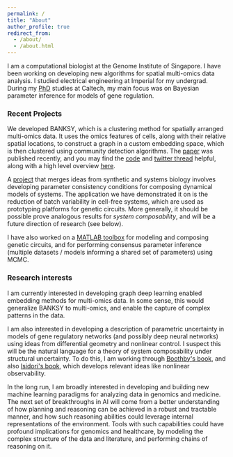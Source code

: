 ```yaml
---
permalink: /
title: "About"
author_profile: true
redirect_from: 
  - /about/
  - /about.html
---
```


I am a computational biologist at the Genome Institute of Singapore. I have been working on developing new algorithms for spatial multi-omics data analysis. I studied electrical engineering at Imperial for my undergrad.  During my [PhD](https://thesis.library.caltech.edu/11161/) studies at Caltech, my main focus was on Bayesian parameter inference for models of gene regulation.

### Recent Projects
We developed BANKSY, which is a clustering method for spatially arranged multi-omics data. It uses the omics features of cells, along with their relative spatial locations, to construct a graph in a custom embedding space, which is then clustered using community detection algorithms. The [paper](https://www.nature.com/articles/s41588-024-01664-3) was published recently, and you may find the [code](https://prabhakarlab.github.io/Banksy/) and [twitter thread](https://x.com/shyam_lab/status/1762648072360792479?s=20) helpful, along with a high level overview [here](/files/banksy-news.pdf). 

A [project](/files/Calibration_2024.pdf) that merges ideas from synthetic and systems biology involves developing parameter consistency conditions for composing dynamical models of systems. The application we have demonstrated it on is the reduction of batch variability in cell-free systems, which are used as prototyping platforms for genetic circuits. More generally, it should be possible prove analogous results for *system composability*, and will be a future direction of research (see below).  

I have also worked on a [MATLAB toolbox](https://academic.oup.com/synbio/article/6/1/ysab007/6129121) for modeling and composing genetic circuits, and for performing consensus  parameter inference (multiple datasets / models informing a shared set of parameters) using MCMC. 

### Research interests 
I am currently interested in developing graph deep learning enabled embedding methods for multi-omics data. In some sense, this would generalize BANKSY to multi-omics, and enable the capture of complex patterns in the data. 

I am also interested in developing a description of parametric uncertainty in models of gene regulatory networks (and possibly deep neural networks) using ideas from differential geometry and nonlinear control. I suspect this will be the natural language for a theory of system composability under structural uncertainty. To do this, I am working through [Boothby's book](https://shop.elsevier.com/books/an-introduction-to-differentiable-manifolds-and-riemannian-geometry-revised/boothby/978-0-08-057475-2), and also [Isidori's book](https://link.springer.com/book/10.1007/978-1-84628-615-5), which develops relevant ideas like nonlinear observability.

In the long run, I am broadly interested in developing and building new machine learning paradigms for analyzing data in genomics and medicine. The next set of breakthroughs in AI will come from a better understanding of how planning and reasoning can be achieved in a robust and tractable manner, and how such reasoning abilities could leverage internal representations of the environment. Tools with such capabilities could have profound implications for genomics and healthcare, by modeling the complex structure of the data and literature, and performing chains of reasoning on it. 

